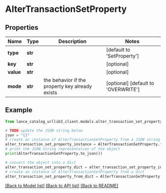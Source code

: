 # AlterTransactionSetProperty


## Properties

Name | Type | Description | Notes
------------ | ------------- | ------------- | -------------
**type** | **str** |  | [default to 'SetProperty']
**key** | **str** |  | [optional] 
**value** | **str** |  | [optional] 
**mode** | **str** | the behavior if the property key already exists | [optional] [default to 'OVERWRITE']

## Example

```python
from lance_catalog_urllib3_client.models.alter_transaction_set_property import AlterTransactionSetProperty

# TODO update the JSON string below
json = "{}"
# create an instance of AlterTransactionSetProperty from a JSON string
alter_transaction_set_property_instance = AlterTransactionSetProperty.from_json(json)
# print the JSON string representation of the object
print(AlterTransactionSetProperty.to_json())

# convert the object into a dict
alter_transaction_set_property_dict = alter_transaction_set_property_instance.to_dict()
# create an instance of AlterTransactionSetProperty from a dict
alter_transaction_set_property_from_dict = AlterTransactionSetProperty.from_dict(alter_transaction_set_property_dict)
```
[[Back to Model list]](../README.md#documentation-for-models) [[Back to API list]](../README.md#documentation-for-api-endpoints) [[Back to README]](../README.md)


